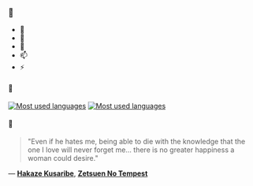 ### 👋

- 🔭
- 🌱
- 💬
- 📫
- ⚡

#### 🧏

[![Most used languages](https://github-readme-stats-aynah.vercel.app/api/top-langs/?username=aynh&theme=solarized-dark&langs_count=6&layout=compact&hide_title=true)](https://github.com/anuraghazra/github-readme-stats#gh-dark-mode-only)
[![Most used languages](https://github-readme-stats-aynah.vercel.app/api/top-langs/?username=aynh&theme=solarized-light&langs_count=6&layout=compact&hide_title=true)](https://github.com/anuraghazra/github-readme-stats#gh-light-mode-only)

#### 💬

> "Even if he hates me, being able to die with the knowledge that the one I love will never forget me… there is no greater happiness a woman could desire."

&mdash; [**Hakaze Kusaribe**](https://myanimelist.net/character.php?q=Hakaze%20Kusaribe&cat=character), [**Zetsuen No Tempest**](https://myanimelist.net/search/all?q=Zetsuen%20No%20Tempest&cat=all)
